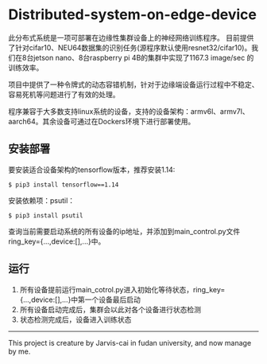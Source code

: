 # Distributed-system-on-edge-device

此分布式系统是一项可部署在边缘性集群设备上的神经网络训练程序。 目前提供了针对cifar10、NEU64数据集的识别任务(源程序默认使用resnet32/cifar10)。我们在8台jetson nano、8台raspberry pi 4B的集群中实现了1167.3 image/sec 的训练效率。

项目中提供了一种令牌式的动态容错机制，针对于边缘端设备运行过程中不稳定、容易死机等问题进行了有效的处理。

程序兼容于大多数支持linux系统的设备，支持的设备架构：armv6l、armv7l、aarch64。其余设备可通过在Dockers环境下进行部署使用。

## 安装部署

要安装适合设备架构的tensorflow版本，推荐安装1.14:
```
$ pip3 install tensorflow==1.14
```
安装依赖项：psutil：
```
$ pip3 install psutil
```

查询当前需要启动系统的所有设备的ip地址，并添加到main_control.py文件 ring_key={...,device:[],...}中。

## 运行

1. 所有设备提前运行main_cotrol.py进入初始化等待状态，ring_key={...,device:[],...}中第一个设备最后启动
2. 所有设备启动完成后，集群会以此对各个设备进行状态检测
3. 状态检测完成后，设备进入训练状态

----
This project is creature by Jarvis-cai in fudan university, and now manage by me. 
